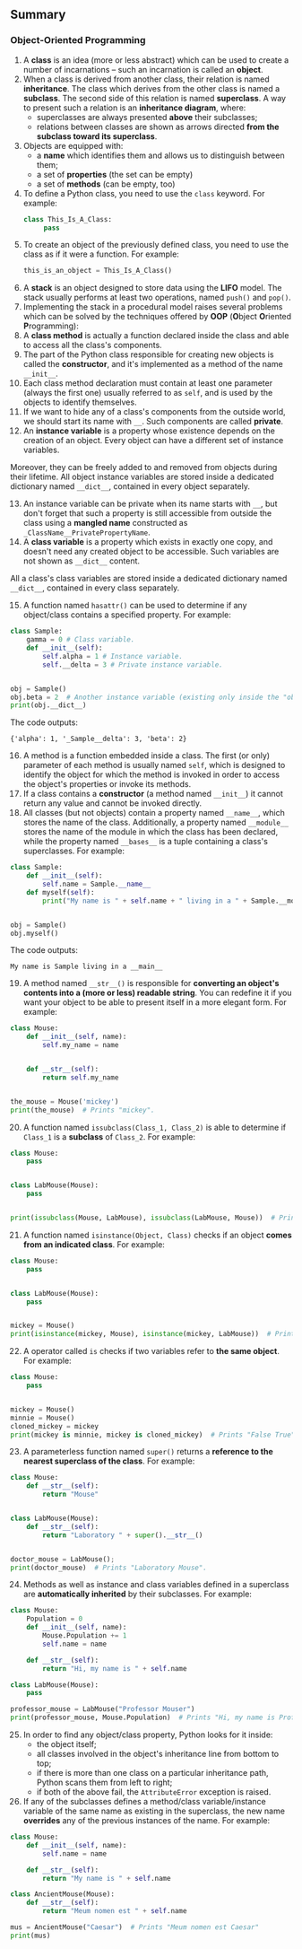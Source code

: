 ## Summary

### Object-Oriented Programming
1. A **class** is an idea (more or less abstract) which can be used to create a number of incarnations – such an incarnation is called an **object**.
2. When a class is derived from another class, their relation is named **inheritance**. The class which derives from the other class is named a **subclass**. The second side of this relation is named **superclass**. A way to present such a relation is an **inheritance diagram**, where:
   - superclasses are always presented **above** their subclasses;
   - relations between classes are shown as arrows directed **from the subclass toward its superclass**.
3. Objects are equipped with:
   - a **name** which identifies them and allows us to distinguish between them;
   - a set of **properties** (the set can be empty)
   - a set of **methods** (can be empty, too)
4. To define a Python class, you need to use the `class` keyword. For example:
   ```python
   class This_Is_A_Class:
        pass
   ```
5. To create an object of the previously defined class, you need to use the class as if it were a function. For example:
   ```python
   this_is_an_object = This_Is_A_Class()
   ```
6. A **stack** is an object designed to store data using the **LIFO** model. The stack usually performs at least two operations, named `push()` and `pop()`.
7. Implementing the stack in a procedural model raises several problems which can be solved by the techniques offered by **OOP** (**O**bject **O**riented **P**rogramming):
8. A **class method** is actually a function declared inside the class and able to access all the class's components.
9. The part of the Python class responsible for creating new objects is called the **constructor**, and it's implemented as a method of the name `__init__`.
10. Each class method declaration must contain at least one parameter (always the first one) usually referred to as `self`, and is used by the objects to identify themselves.
11. If we want to hide any of a class's components from the outside world, we should start its name with `__`. Such components are called **private**.
12. An **instance variable** is a property whose existence depends on the creation of an object. Every object can have a different set of instance variables.

   Moreover, they can be freely added to and removed from objects during their lifetime. All object instance variables are stored inside a dedicated dictionary named `__dict__`, contained in every object separately.

13. An instance variable can be private when its name starts with `__`, but don't forget that such a property is still accessible from outside the class using a **mangled name** constructed as `_ClassName__PrivatePropertyName`.
14. A **class variable** is a property which exists in exactly one copy, and doesn't need any created object to be accessible. Such variables are not shown as `__dict__` content.

   All a class's class variables are stored inside a dedicated dictionary named `__dict__`, contained in every class separately.

15. A function named `hasattr()` can be used to determine if any object/class contains a specified property.
   For example:
   ```python
   class Sample:
       gamma = 0 # Class variable.
       def __init__(self):
           self.alpha = 1 # Instance variable.
           self.__delta = 3 # Private instance variable.
   
   
   obj = Sample()
   obj.beta = 2  # Another instance variable (existing only inside the "obj" instance.)
   print(obj.__dict__)
   ```
   The code outputs:
   ```
   {'alpha': 1, '_Sample__delta': 3, 'beta': 2}
   ```
16. A method is a function embedded inside a class. The first (or only) parameter of each method is usually named `self`, which is designed to identify the object for which the method is invoked in order to access the object's properties or invoke its methods.
17. If a class contains a **constructor** (a method named `__init__`) it cannot return any value and cannot be invoked directly.
18. All classes (but not objects) contain a property named `__name__`, which stores the name of the class. Additionally, a property named `__module__` stores the name of the module in which the class has been declared, while the property named `__bases__` is a tuple containing a class's superclasses.
   For example:
   ```python
   class Sample:
       def __init__(self):
           self.name = Sample.__name__
       def myself(self):
           print("My name is " + self.name + " living in a " + Sample.__module__)
   
   
   obj = Sample()
   obj.myself()
   ```
   The code outputs:
   ```
   My name is Sample living in a __main__
   ```
19. A method named `__str__()` is responsible for **converting an object's contents into a (more or less) readable string**. You can redefine it if you want your object to be able to present itself in a more elegant form. For example:
   ```python
   class Mouse:
       def __init__(self, name):
           self.my_name = name
   
   
       def __str__(self):
           return self.my_name
   
   
   the_mouse = Mouse('mickey')
   print(the_mouse)  # Prints "mickey".
   ```
20. A function named `issubclass(Class_1, Class_2)` is able to determine if `Class_1` is a **subclass** of `Class_2`. For example:
   ```python
   class Mouse:
       pass
   
   
   class LabMouse(Mouse):
       pass
   
   
   print(issubclass(Mouse, LabMouse), issubclass(LabMouse, Mouse))  # Prints "False True"
   ```
21. A function named `isinstance(Object, Class)` checks if an object **comes from an indicated class**. For example:
   ```python
   class Mouse:
       pass
   
   
   class LabMouse(Mouse):
       pass
   
   
   mickey = Mouse()
   print(isinstance(mickey, Mouse), isinstance(mickey, LabMouse))  # Prints "True False".
   ```
22. A operator called `is` checks if two variables refer to **the same object**. For example:
   ```python
   class Mouse:
       pass
   
   
   mickey = Mouse()
   minnie = Mouse()
   cloned_mickey = mickey
   print(mickey is minnie, mickey is cloned_mickey)  # Prints "False True".
   ```
23. A parameterless function named `super()` returns a **reference to the nearest superclass of the class**. For example:
   ```python
   class Mouse:
       def __str__(self):
           return "Mouse"
   
   
   class LabMouse(Mouse):
       def __str__(self):
           return "Laboratory " + super().__str__()
   
   
   doctor_mouse = LabMouse();
   print(doctor_mouse)  # Prints "Laboratory Mouse".
   ```
24. Methods as well as instance and class variables defined in a superclass are **automatically inherited** by their subclasses. For example:
   ```python
   class Mouse:
       Population = 0
       def __init__(self, name):
           Mouse.Population += 1
           self.name = name
   
       def __str__(self):
           return "Hi, my name is " + self.name
   
   class LabMouse(Mouse):
       pass
   
   professor_mouse = LabMouse("Professor Mouser")
   print(professor_mouse, Mouse.Population)  # Prints "Hi, my name is Professor Mouser 1"
   ```
25. In order to find any object/class property, Python looks for it inside:
    - the object itself;
    - all classes involved in the object's inheritance line from bottom to top;
    - if there is more than one class on a particular inheritance path, Python scans them from left to right;
    - if both of the above fail, the `AttributeError` exception is raised.
26. If any of the subclasses defines a method/class variable/instance variable of the same name as existing in the superclass, the new name **overrides** any of the previous instances of the name. For example:
   ```python
   class Mouse:
       def __init__(self, name):
           self.name = name
   
       def __str__(self):
           return "My name is " + self.name
   
   class AncientMouse(Mouse):
       def __str__(self):
           return "Meum nomen est " + self.name
   
   mus = AncientMouse("Caesar")  # Prints "Meum nomen est Caesar"
   print(mus)
   ```
